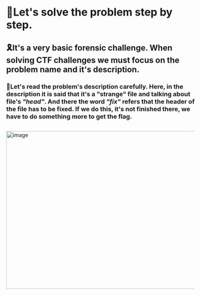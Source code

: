 # 🤖Let's solve the problem step by step. 
## 🎗️It's a very basic forensic challenge. When solving CTF challenges we must focus on the problem name and it's description. 
### 🎪Let's read the problem's description carefully. Here, in the description it is said that it's a "strange" file and talking about file's *"head"*. And there the word *"fix"* refers that the header of the file has to be fixed. If we do this, it's not finished there, we have to do something more to get the flag. <br>
##
<img width="898" height="422" alt="image" src="https://github.com/user-attachments/assets/d661c983-cb12-417a-97f6-651ab66f1a06" /> <br>
##

